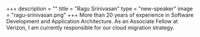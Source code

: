+++
description = ""
title = "Ragu Srinivasan"
type = "new-speaker"
image = "ragu-srinivasan.png"
+++
More than 20 years of experience in Software Development and Application Architecture.  As an Associate Fellow at Verizon, I am currently responsible for our cloud migration strategy.
<p>
<p>
<br>